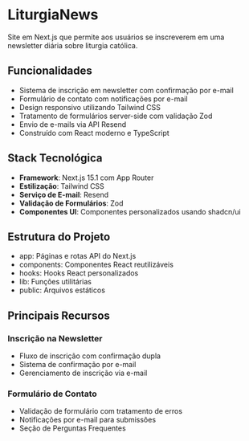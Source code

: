 # LiturgiaNews

Site em Next.js que permite aos usuários se inscreverem em uma newsletter diária sobre liturgia católica.

## Funcionalidades

- Sistema de inscrição em newsletter com confirmação por e-mail
- Formulário de contato com notificações por e-mail
- Design responsivo utilizando Tailwind CSS
- Tratamento de formulários server-side com validação Zod
- Envio de e-mails via API Resend
- Construído com React moderno e TypeScript

## Stack Tecnológica

- **Framework**: Next.js 15.1 com App Router
- **Estilização**: Tailwind CSS
- **Serviço de E-mail**: Resend
- **Validação de Formulários**: Zod
- **Componentes UI**: Componentes personalizados usando shadcn/ui

## Estrutura do Projeto

- app: Páginas e rotas API do Next.js
- components: Componentes React reutilizáveis
- hooks: Hooks React personalizados
- lib: Funções utilitárias
- public: Arquivos estáticos

## Principais Recursos

### Inscrição na Newsletter

- Fluxo de inscrição com confirmação dupla
- Sistema de confirmação por e-mail
- Gerenciamento de inscrição via e-mail

### Formulário de Contato

- Validação de formulário com tratamento de erros
- Notificações por e-mail para submissões
- Seção de Perguntas Frequentes
